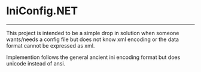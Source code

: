 ﻿# IniConfig.NET
----
This project is intended to be a simple drop in solution when someone wants/needs a config file but does not know xml encoding or the data format cannot be expressed as xml.

Implemention follows the general ancient ini encoding format but does unicode instead of ansi.  
